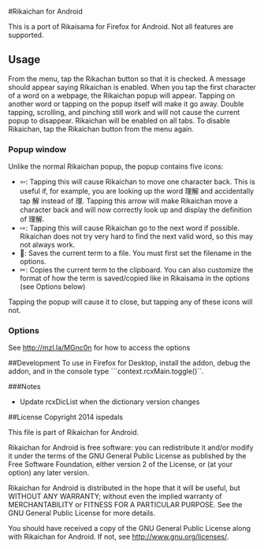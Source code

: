 ﻿#Rikaichan for Android

This is a port of Rikaisama for Firefox for Android. Not all features are supported.

## Usage
From the menu, tap the Rikachan button so that it is checked. A message should appear saying Rikaichan is enabled. When you tap the first character of a word on a webpage, the Rikaichan popup will appear. Tapping on another word or tapping on the popup itself will make it go away. Double tapping, scrolling, and pinching still work and will not cause the current popup to disappear. Rikaichan will be enabled on all tabs. To disable Rikaichan, tap the Rikaichan button from the menu again.

### Popup window
Unlike the normal Rikaichan popup, the popup contains five icons:

* ⇦: Tapping this will cause Rikaichan to move one character back. This is useful if, for example, you are looking up the word 理解 and accidentally tap 解 instead of 理. Tapping this arrow will make Rikaichan move a character back and will now correctly look up and display the definition of 理解.
* ⇨: Tapping this will cause Rikaichan go to the next word if possible. Rikaichan does not try very hard to find the next valid word, so this may not always work.
* 💾: Saves the current term to a file. You must first set the filename in the options.
* ✂: Copies the current term to the clipboard.
You can also customize the format of how the term is saved/copied like in Rikaisama in the options (see Options below)

Tapping the popup will cause it to close, but tapping any of these icons will not.

### Options
See http://mzl.la/MGnc0n for how to access the options

##Development
To use in Firefox for Desktop, install the addon, debug the addon, and in the console type ```context.rcxMain.toggle()``.

###Notes
* Update rcxDicList when the dictionary version changes

##License
Copyright 2014 ispedals

This file is part of Rikaichan for Android.

Rikaichan for Android is free software: you can redistribute it and/or modify
it under the terms of the GNU General Public License as published by
the Free Software Foundation, either version 2 of the License, or
(at your option) any later version.

Rikaichan for Android is distributed in the hope that it will be useful,
but WITHOUT ANY WARRANTY; without even the implied warranty of
MERCHANTABILITY or FITNESS FOR A PARTICULAR PURPOSE.  See the
GNU General Public License for more details.

You should have received a copy of the GNU General Public License
along with Rikaichan for Android.  If not, see <http://www.gnu.org/licenses/>.